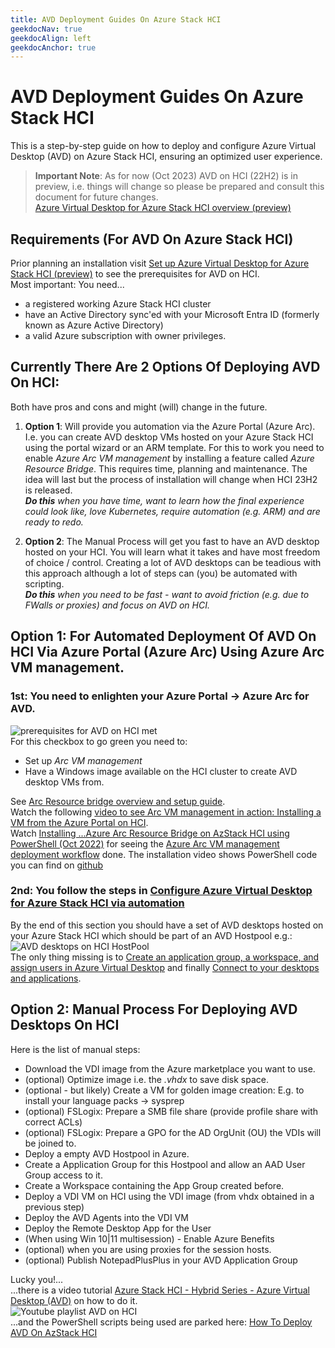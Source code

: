 ```yaml
---
title: AVD Deployment Guides On Azure Stack HCI
geekdocNav: true
geekdocAlign: left
geekdocAnchor: true
---
```


# AVD Deployment Guides On Azure Stack HCI  
This is a step-by-step guide on how to deploy and configure Azure Virtual Desktop (AVD) on Azure Stack HCI, ensuring an optimized user experience.  

>**Important Note**: As for now (Oct 2023) AVD on HCI (22H2) is in preview, i.e. things will change so please be prepared and consult this document for future changes.  
[Azure Virtual Desktop for Azure Stack HCI overview (preview)](https://learn.microsoft.com/en-us/azure/virtual-desktop/azure-stack-hci-overview)

## Requirements (For AVD On Azure Stack HCI)
Prior planning an installation visit [Set up Azure Virtual Desktop for Azure Stack HCI (preview)](https://learn.microsoft.com/en-us/azure/virtual-desktop/azure-stack-hci#prerequisites) to see the prerequisites for AVD on HCI.  
Most important: You need...
- a registered working Azure Stack HCI cluster 
- have an Active Directory sync'ed with your Microsoft Entra ID (formerly known as Azure Active Directory) 
- a valid Azure subscription with owner privileges.
  
## Currently There Are 2 Options Of Deploying AVD On HCI: 
Both have pros and cons and might (will) change in the future. 
1. **Option 1**: Will provide you automation via the Azure Portal (Azure Arc). I.e. you can create AVD desktop VMs hosted on your Azure Stack HCI using the portal wizard or an ARM template. For this to work you need to enable *Azure Arc VM management* by installing a feature called *Azure Resource Bridge*. This requires time, planning and maintenance. The idea will last but the process of installation will change when HCI 23H2 is released.  
***Do this** when you have time, want to learn how the final experience could look like, love Kubernetes, require automation (e.g. ARM) and are ready to redo.*

1. **Option 2**: The Manual Process will get you fast to have an AVD desktop hosted on your HCI. You will learn what it takes and have most freedom of choice / control. Creating a lot of AVD desktops can be teadious with this approach although a lot of steps can (you) be automated with scripting.  
***Do this** when you need to be fast - want to avoid friction (e.g. due to FWalls or proxies) and focus on AVD on HCI.*

## Option 1: For Automated Deployment Of AVD On HCI Via Azure Portal (Azure Arc) Using Azure Arc VM management.
### 1st: You need to enlighten your Azure Portal -> Azure Arc for AVD.  
![prerequisites for AVD on HCI met](./../images/enlightened.png)  
For this checkbox to go green you need to:  
- Set up *Arc VM management*
- Have a Windows image available on the HCI cluster to create AVD desktop VMs from.  
   
See [Arc Resource bridge overview and setup guide](https://learn.microsoft.com/en-us/azure-stack/hci/manage/azure-arc-vm-management-overview).  
Watch the following [video to see Arc VM management in action: Installing a VM from the Azure Portal on HCI](https://www.youtube.com/watch?v=s4vqz1iAgyI&t=2555s).  
Watch [Installing ...Azure Arc Resource Bridge on AzStack HCI using PowerShell (Oct 2022)](https://www.youtube.com/watch?v=s4vqz1iAgyI&t=1516s) for seeing the [Azure Arc VM management deployment workflow](https://learn.microsoft.com/en-us/azure-stack/hci/manage/azure-arc-vm-management-overview#azure-arc-vm-management-deployment-workflow) done. The installation video shows PowerShell code you can find on [github](https://github.com/bfrankMS/AzStackHCI/blob/main/AKS/AKS%2BARB.ps1)

### 2nd: You follow the steps in [Configure Azure Virtual Desktop for Azure Stack HCI via automation](https://learn.microsoft.com/en-us/azure/virtual-desktop/azure-stack-hci#configure-azure-virtual-desktop-for-azure-stack-hci-via-automation)

By the end of this section you should have a set of AVD desktops hosted on your Azure Stack HCI which should be part of an AVD Hostpool e.g.:  
![AVD desktops on HCI HostPool](./../images/hostpool.png)  
The only thing missing is to [Create an application group, a workspace, and assign users in Azure Virtual Desktop](https://learn.microsoft.com/en-us/azure/virtual-desktop/create-application-group-workspace?tabs=portal) and finally [Connect to your desktops and applications](https://learn.microsoft.com/en-us/azure/virtual-desktop/users/connect-windows?tabs=subscribe#connect-to-your-desktops-and-applications).

## Option 2: Manual Process For Deploying AVD Desktops On HCI
Here is the list of manual steps:  
- Download the VDI image from the Azure marketplace you want to use.
- (optional) Optimize image i.e. the *.vhdx* to save disk space.
- (optional - but likely) Create a VM for golden image creation: E.g. to install your language packs -> sysprep
- (optional) FSLogix: Prepare a SMB file share (provide profile share with correct ACLs)
- (optional) FSLogix: Prepare a GPO for the AD OrgUnit (OU) the VDIs will be joined to.
- Deploy a empty AVD Hostpool in Azure.
- Create a Application Group for this Hostpool and allow an AAD User Group access to it.
- Create a Workspace containing the App Group created before.
- Deploy a VDI VM on HCI using the VDI image (from vhdx obtained in a previous step)
- Deploy the AVD Agents into the VDI VM
- Deploy the Remote Desktop App for the User
- (When using Win 10|11 multisession) - Enable Azure Benefits
- (optional) when you are using proxies for the session hosts.
- (optional) Publish NotepadPlusPlus in your AVD Application Group

Lucky you!...  
...there is a video tutorial [Azure Stack HCI - Hybrid Series - Azure Virtual Desktop (AVD)](https://www.youtube.com/watch?v=pXI576Idx-c&list=PLDk1IPeq9PPeVwlvJZgo4n8Mw9Qj5gW0L&pp=gAQBiAQB) on how to do it.  
![Youtube playlist AVD on HCI](./../images/ytplaylist.png)  
...and the PowerShell scripts being used are parked here: [How To Deploy AVD On AzStack HCI](https://github.com/bfrankMS/AzStackHCI/blob/main/AVD/readme.md)
